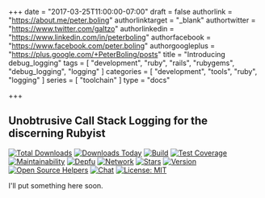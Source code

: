 +++
date = "2017-03-25T11:00:00-07:00"
draft = false
authorlink = "https://about.me/peter.boling"
authorlinktarget = "_blank"
authortwitter = "https://www.twitter.com/galtzo"
authorlinkedin = "https://www.linkedin.com/in/peterboling"
authorfacebook = "https://www.facebook.com/peter.boling"
authorgoogleplus = "https://plus.google.com/+PeterBoling/posts"
title = "Introducing debug_logging"
tags = [ "development", "ruby", "rails", "rubygems", "debug_logging", "logging" ]
categories = [ "development", "tools", "ruby", "logging" ]
series = [ "toolchain" ]
type = "docs"

+++

## Unobtrusive Call Stack Logging for the discerning Rubyist

[![Total Downloads](https://img.shields.io/gem/rt/debug_logging.svg)](https://github.com/pboling/debug_logging)
[![Downloads Today](https://img.shields.io/gem/rd/debug_logging.svg)](https://github.com/pboling/debug_logging)
[![Build](https://img.shields.io/travis/pboling/debug_logging.svg)](https://travis-ci.org/pboling/debug_logging)
[![Test Coverage](https://api.codeclimate.com/v1/badges/1f36d7019c3b81cae1a2/test_coverage)](https://codeclimate.com/github/pboling/debug_logging/test_coverage)
[![Maintainability](https://api.codeclimate.com/v1/badges/1f36d7019c3b81cae1a2/maintainability)](https://codeclimate.com/github/pboling/debug_logging/maintainability)
[![Depfu](https://badges.depfu.com/badges/d1a4cf43255916521fef1e3685c61faa/count.svg)](https://depfu.com/github/pboling/debug_logging?project_id=2675)
[![Network](https://img.shields.io/github/forks/pboling/debug_logging.svg?style=social)](https://github.com/pboling/debug_logging/network)
[![Stars](https://img.shields.io/github/stars/pboling/debug_logging.svg?style=social)](https://github.com/pboling/debug_logging/stargazers)
[![Version](https://img.shields.io/gem/v/debug_logging.svg)](https://rubygems.org/gems/debug_logging)
[![Open Source Helpers](https://www.codetriage.com/pboling/debug_logging/badges/users.svg)](https://www.codetriage.com/pboling/debug_logging)
[![Chat](https://img.shields.io/gitter/room/pboling/debug_logging.svg)](https://gitter.im/pboling/debug_logging)
[![License: MIT](https://img.shields.io/badge/License-MIT-green.svg)](https://opensource.org/licenses/MIT)

I'll put something here soon.
